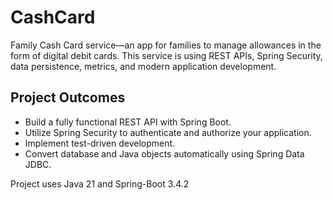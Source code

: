 # CashCard

Family Cash Card service—an app for families to manage allowances in the form of digital debit cards. This service is using REST APIs, Spring Security, data persistence, metrics, and modern application development.

## Project Outcomes

- Build a fully functional REST API with Spring Boot.
- Utilize Spring Security to authenticate and authorize your application.
- Implement test-driven development.
- Convert database and Java objects automatically using Spring Data JDBC.

Project uses Java 21 and Spring-Boot 3.4.2